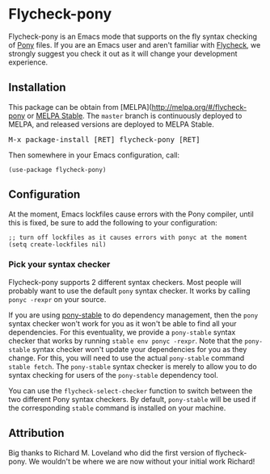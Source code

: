 # Flycheck-pony

Flycheck-pony is an Emacs mode that supports on the fly syntax checking of
[Pony](http://www.ponylang.org/) files. If you are an Emacs user and aren't
familiar with [Flycheck](http://www.flycheck.org/en/latest/), we strongly
suggest you check it out as it will change your development experience.

## Installation

This package can be obtain from
[MELPA](http://melpa.org/#/flycheck-pony or
[MELPA Stable](http://stable.melpa.org/#/flycheck-pony). The `master`
branch is continuously deployed to MELPA, and released versions are
deployed to MELPA Stable.

<kbd>M-x package-install [RET] flycheck-pony [RET]</kbd>

Then somewhere in your Emacs configuration, call:

```elisp
(use-package flycheck-pony)
```

## Configuration

At the moment, Emacs lockfiles cause errors with the Pony compiler, until this
is fixed, be sure to add the following to your configuration:

```elisp
;; turn off lockfiles as it causes errors with ponyc at the moment
(setq create-lockfiles nil)
```

### Pick your syntax checker

Flycheck-pony supports 2 different syntax checkers. Most people will probably
want to use the default `pony` syntax checker. It works by calling 
`ponyc -rexpr` on your source.

If you are using [pony-stable](https://github.com/jemc/pony-stable) to do
dependency management, then the `pony` syntax checker won't work for you as it
won't be able to find all your dependencies. For this eventuality, we provide a
`pony-stable` syntax checker that works by running `stable env ponyc -rexpr`.
Note that the `pony-stable` syntax checker won't update your dependencies for
you as they change. For this, you will need to use the actual `pony-stable`
command `stable fetch`. The `pony-stable` syntax checker is merely to allow you
to do syntax checking for users of the `pony-stable` dependency tool.

You can use the `flycheck-select-checker` function to switch between the two
different Pony syntax checkers. By default, `pony-stable` will be used if the
corresponding `stable` command is installed on your machine.

## Attribution

Big thanks to Richard M. Loveland who did the first version of flycheck-pony.
We wouldn't be where we are now without your initial work Richard!
